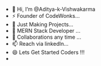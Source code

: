 - 👋 Hi, I’m @Aditya-k-Vishwakarma
- ⚡ Founder of CodeWonks...
- 👀 Just Making Projects...
- 🌱 MERN Stack Developer ...
- 💞️ Collaborations any time ...
- 📫 Reach via linkedIn...
- 😄 Lets Get Started Coders !!!
- 

<!---
Aditya-k-Vishwakarma/Aditya-k-Vishwakarma is a ✨ special ✨ repository because its `README.md` (this file) appears on your GitHub profile.
You can click the Preview link to take a look at your changes.
--->
